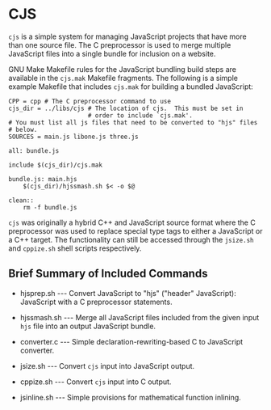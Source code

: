CJS
===

`cjs` is a simple system for managing JavaScript projects that have
more than one source file.  The C preprocessor is used to merge
multiple JavaScript files into a single bundle for inclusion on a
website.

GNU Make Makefile rules for the JavaScript bundling build steps are
available in the `cjs.mak` Makefile fragments.  The following is a
simple example Makefile that includes `cjs.mak` for building a bundled
JavaScript:

~~~
CPP = cpp # The C preprocessor command to use
cjs_dir = ../libs/cjs # The location of cjs.  This must be set in
                      # order to include `cjs.mak'.
# You must list all js files that need to be converted to "hjs" files
# below.
SOURCES = main.js libone.js three.js

all: bundle.js

include $(cjs_dir)/cjs.mak

bundle.js: main.hjs
	$(cjs_dir)/hjssmash.sh $< -o $@

clean::
	rm -f bundle.js
~~~

`cjs` was originally a hybrid C++ and JavaScript source format where
the C preprocessor was used to replace special type tags to either a
JavaScript or a C++ target.  The functionality can still be accessed
through the `jsize.sh` and `cppize.sh` shell scripts respectively.

Brief Summary of Included Commands
----------------------------------

* hjsprep.sh --- Convert JavaScript to "hjs" ("header" JavaScript):
  JavaScript with a C preprocessor statements.

* hjssmash.sh --- Merge all JavaScript files included from the given
  input `hjs` file into an output JavaScript bundle.

* converter.c --- Simple declaration-rewriting-based C to JavaScript
  converter.

* jsize.sh --- Convert `cjs` input into JavaScript output.

* cppize.sh --- Convert `cjs` input into C output.

* jsinline.sh --- Simple provisions for mathematical function inlining.
